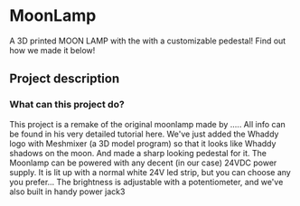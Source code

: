 # MoonLamp

A 3D printed MOON LAMP with the  with a customizable pedestal! Find out how we made it below!

## Project description

### What can this project do?
This project is a remake of the original moonlamp made by ..... All info can be found in his very detailed tutorial here.
We've just added the Whaddy logo with Meshmixer (a 3D model program) so that it looks like Whaddy shadows on the moon. And made a sharp looking pedestal for it.
The Moonlamp can be powered with any decent (in our case) 24VDC power supply. It is lit up with a normal white 24V led strip, but you can choose any you prefer...
The brightness is adjustable with a potentiometer, and we've also built in handy power jack3
